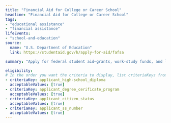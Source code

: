 ```yaml
---
title: "Financial Aid for College or Career School"
headline: "Financial Aid for College or Career School"
tags: 
- "educational assistance"
- "financial assistance"
lifeEvents: 
- "school-and-education"
source:
  name: "U.S. Department of Education"
  link: https://studentaid.gov/h/apply-for-aid/fafsa

summary: "Apply for federal student aid—grants, work-study funds, and loans—to help pay for college or career school."

eligibility:
# In the order you want the criteria to display, list criteriaKeys from the csv here, each followed by a comma-separated list of which values indicate eligibility for that criteria. Wrap individual values in quotes if they have inner commas.
- criteriaKey: applicant_high-school_diploma
  acceptableValues: [true]
- criteriaKey: applicant_degree_cerificate_program
  acceptableValues: [true]
- criteriaKey: applicant_citizen_status
  acceptableValues: [true]
- criteriaKey: applicant_ss_number
  acceptableValues: [true]
---
```

